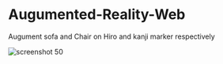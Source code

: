 # Augumented-Reality-Web
Augument sofa and Chair on Hiro and kanji marker respectively

![screenshot 50](https://user-images.githubusercontent.com/28674378/40218015-ffae4b4e-5a8c-11e8-8fb3-4063bc960471.png)
